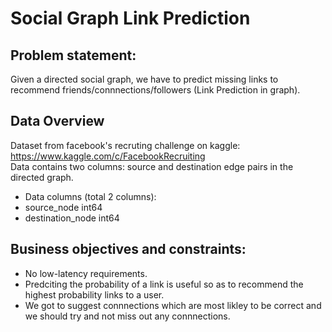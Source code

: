 # Social Graph Link Prediction
## Problem statement:
Given a directed social graph, we have to predict missing links to recommend friends/connnections/followers (Link Prediction in graph).
## Data Overview
Dataset from facebook's recruting challenge on kaggle: https://www.kaggle.com/c/FacebookRecruiting<br>
Data contains two columns: source and destination edge pairs in the directed graph.
- Data columns (total 2 columns):  
- source_node         int64  
- destination_node    int64
## Business objectives and constraints:
- No low-latency requirements.
- Predciting the probability of a link is useful so as to recommend the highest probability links to a user.
- We got to suggest connnections which are most likley to be correct and we should try and not miss out any connnections.

